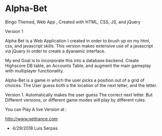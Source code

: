 # Alpha-Bet
Bingo Themed, Web App , Created with HTML, CSS, JS, and jQuery

Version 1

Alpha Bet is a Web Application I created in order to brush up on my html, css, and javascript skills.
This version makes extensive use of a javascript via jQuery in order to create a dyanamic interface. 

My end Goal is to incorporate this into a database backend.
Create Highscore DB table, an Accounts Table, and augment the main gameplay with multiplayer functionality. 

Alpha-Bet is a game in which the user picks a position out of a grid of choices. 
The User guess both a the location of the next letter, and the letter.

Version 1. Automatically makes the user guess The correct next letter.
But Different versions, or different game modes will play by different rules. 

You can Play A live Version at :

http://www.nettrance.com

- 4/29/2018 Luis Serpas
